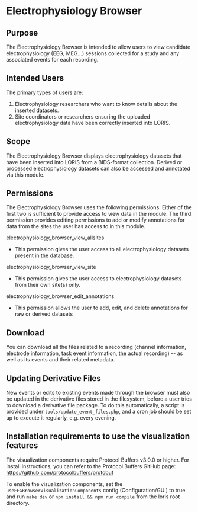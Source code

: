 # Electrophysiology Browser

## Purpose

The Electrophysiology Browser is intended to allow users to view candidate
electrophysiology (EEG, MEG...) sessions collected for a study and any associated
events for each recording.

## Intended Users

The primary types of users are:
1. Electrophysiology researchers who want to know details about the inserted datasets.
2. Site coordinators or researchers ensuring the uploaded electrophysiology data have
   been correctly inserted into LORIS.

## Scope

The Electrophysiology Browser displays electrophysiology datasets that have been
inserted into LORIS from a BIDS-format collection. Derived or processed electrophysiology
datasets can also be accessed and annotated via this module.

## Permissions

The Electrophysiology Browser uses the following permissions. Either of the first two is
sufficient to provide access to view data in the module. The third permission provides editing
permissions to add or modify annotations for data from the sites the user has access to in this module.

electrophysiology_browser_view_allsites
 - This permission gives the user access to all electrophysiology datasets present in the database.

electrophysiology_browser_view_site
 - This permission gives the user access to electrophysiology datasets from their own site(s) only.

electrophysiology_browser_edit_annotations
 - This permission allows the user to add, edit, and delete annotations for raw or derived datasets

## Download

You can download all the files related to a recording (channel information,
electrode information, task event information, the actual recording) -- as well as its events and their related metadata.

## Updating Derivative Files

New events or edits to existing events made through the browser must also be updated in the derivative files stored in the filesystem, before a user tries to download a derivative file package. To do this automatically, a script is provided under `tools/update_event_files.php`, and a cron job should be set up to execute it regularly, e.g. every evening.

## Installation requirements to use the visualization features

The visualization components require Protocol Buffers v3.0.0 or higher.
For install instructions, you can refer to the Protocol Buffers GitHub page: https://github.com/protocolbuffers/protobuf

To enable the visualization components, set the `useEEGBrowserVisualizationComponents` config (Configuration/GUI) to true and run `make dev` or `npm install && npm run compile` from the loris root directory.
